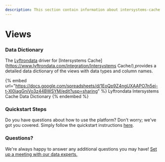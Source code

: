 ```yaml
---
description: This section contain information about intersystems-cache connector views information
---
```


# Views

### Data Dictionary

The [Lyftrondata](https://www.lyftrondata.com/) driver for [Intersystems Cache](https://www.lyftrondata.com/integration/Intersystems Cache/)[ ](https://www.lyftrondata.com/integration/intersystems-cache/)provides a detailed data dictionary of the views with data types and column names.

{% embed url="https://docs.google.com/spreadsheets/d/1EoQp9Z4ngUXAAPO7n5ei-t-Xl0iagGniVo3z44BWSYM/edit?usp=sharing" %}
Lyftrondata Intersystems Cache Data Dictionary
{% endembed %}

### Quickstart Steps

Do you have questions about how to use the platform? Don't worry; we've got you covered. Simply follow the quickstart instructions [here](../../../../quickstart-steps.md).

### Questions? <a href="#questions" id="questions"></a>

We're always happy to answer any additional questions you may have! [Set up a meeting with our data experts.](https://www.lyftrondata.com/book-a-meeting/)


